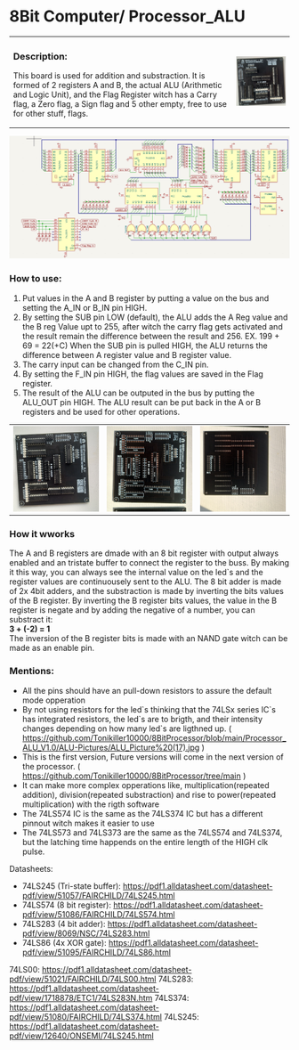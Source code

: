 # 8Bit Computer/ Processor_ALU

<table>
  <tr>
    <td>

### Description:
This board is used for addition and substraction. It is formed of 2 registers A and B, the actual ALU (Arithmetic and Logic Unit), and the Flag Register witch has a Carry flag, a Zero flag, a Sign flag and 5 other empty, free to use for other stuff, flags. 
    </td>
    <td><img src="https://github.com/Tonikiller10000/8BitProcessor/blob/main/Processor_ALU_V1.0/ALU-Pictures/ALU_Picture%20(6).png"/></td>
  </tr>
 </table>
<img src="https://github.com/Tonikiller10000/8BitProcessor/blob/main/Processor_ALU_V1.0/ALU-Pictures/ALU_Picture%20(5).png"/>



### How to use:
1. Put values in the A and B register by putting a value on the bus and setting the A_IN or B_IN pin HIGH.
2. By setting the SUB pin LOW (default), the ALU adds the A Reg value and the B reg Value upt to 255, 
after witch the carry flag gets activated and the result remain the difference between the result and 256.
EX. 199 + 69 = 22(+C)
When the SUB pin is pulled HIGH, the ALU returns the difference between A register value and B register value.
3. The carry input can be changed from the C_IN pin.
4. By setting the F_IN pin HIGH, the flag values are saved in the Flag register. 
5. The result of the ALU can be outputed in the bus by putting the ALU_OUT pin HIGH.
The ALU result can be put back in the A or B registers and be used for other operations.

<table>
  <tr>
    <td><img src="https://github.com/Tonikiller10000/8BitProcessor/blob/main/Processor_ALU_V1.0/ALU-Pictures/ALU_Picture%20(18).jpg"/></td>
    <td><img src="https://github.com/Tonikiller10000/8BitProcessor/blob/main/Processor_ALU_V1.0/ALU-Pictures/ALU_Picture%20(11).jpg"/></td>
    <td><img src="https://github.com/Tonikiller10000/8BitProcessor/blob/main/Processor_ALU_V1.0/ALU-Pictures/ALU_Picture%20(12).jpg"/></td>
  </tr>
 </table>

### How it wworks
The A and B registers are dmade with an 8 bit register with output always enabled and an tristate buffer to connect the register to the buss. By making it this way, you can always see the internal value on the led\`s and the register values are continuousely sent to the ALU. The 8 bit adder is made of 2x 4bit adders, and the substraction is made by inverting the bits values of the B register. By inverting the B register bits values, the value in the B register is negate and by adding the negative of a number, you can substract it: 
<br><b> 3 + (-2) = 1 </b><br>
The inversion of the B register bits is made with an NAND gate witch can be made as an enable pin.




### Mentions:
- All the pins should have an pull-down resistors to assure the default mode opperation
- By not using resistors for the led\`s thinking that the 74LSx series IC\`s has integrated resistors, the led\`s are to brigth, and their intensity changes depending on how many led\`s are ligthned up. ( https://github.com/Tonikiller10000/8BitProcessor/blob/main/Processor_ALU_V1.0/ALU-Pictures/ALU_Picture%20(17).jpg )
- This is the first version, Future versions will come in the next version of the processor. ( https://github.com/Tonikiller10000/8BitProcessor/tree/main )
- It can make more complex opperations like, multiplication(repeated addition), division(repeated substraction) and rise to power(repeated multiplication) with the rigth software 
- The 74LS574 IC is the same as the 74LS374 IC but has a different pinnout witch makes it easier to use
- The 74LS573 and 74LS373 are the same as the 74LS574 and 74LS374, but the latching time happends on the entire length of the HIGH clk pulse.

Datasheets:
- 74LS245 (Tri-state buffer): https://pdf1.alldatasheet.com/datasheet-pdf/view/51057/FAIRCHILD/74LS245.html
- 74LS574 (8 bit register): https://pdf1.alldatasheet.com/datasheet-pdf/view/51086/FAIRCHILD/74LS574.html
- 74LS283 (4 bit adder): https://pdf1.alldatasheet.com/datasheet-pdf/view/8069/NSC/74LS283.html
- 74LS86 (4x XOR gate): https://pdf1.alldatasheet.com/datasheet-pdf/view/51095/FAIRCHILD/74LS86.html


74LS00: https://pdf1.alldatasheet.com/datasheet-pdf/view/51021/FAIRCHILD/74LS00.html 
74LS283: https://pdf1.alldatasheet.com/datasheet-pdf/view/1718878/ETC1/74LS283N.htm
74LS374: https://pdf1.alldatasheet.com/datasheet-pdf/view/51080/FAIRCHILD/74LS374.html 
74LS245: https://pdf1.alldatasheet.com/datasheet-pdf/view/12640/ONSEMI/74LS245.html 
